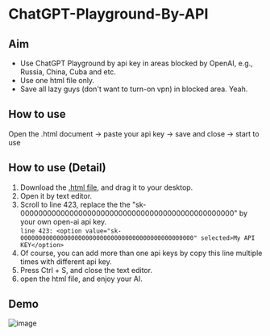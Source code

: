 # ChatGPT-Playground-By-API

## Aim
 - Use ChatGPT Playground by api key in areas blocked by OpenAI, e.g., Russia, China, Cuba and etc.
 - Use one html file only.
 - Save all lazy guys (don't want to turn-on vpn) in blocked area. Yeah.
 
## How to use
Open the .html document -> paste your api key -> save and close -> start to use

## How to use (Detail)
1. Download the [.html file](https://github.com/Henryyy-Hung/Chat-GPT-Localize-CN/archive/refs/heads/main.zip), and drag it to your desktop.
2. Open it by text editor.
3. Scroll to line 423, replace the the "sk-000000000000000000000000000000000000000000000000" by your own open-ai api key. <br />`line 423: <option value="sk-000000000000000000000000000000000000000000000000" selected>My API KEY</option>`
4. Of course, you can add more than one api keys by copy this line multiple times with different api key.
5. Press Ctrl + S, and close the text editor.
6. open the html file, and enjoy your AI.

## Demo
![image](https://user-images.githubusercontent.com/78750074/232292140-ecf304ef-4705-4cd7-a3a4-ac9a10e64dbd.png)
